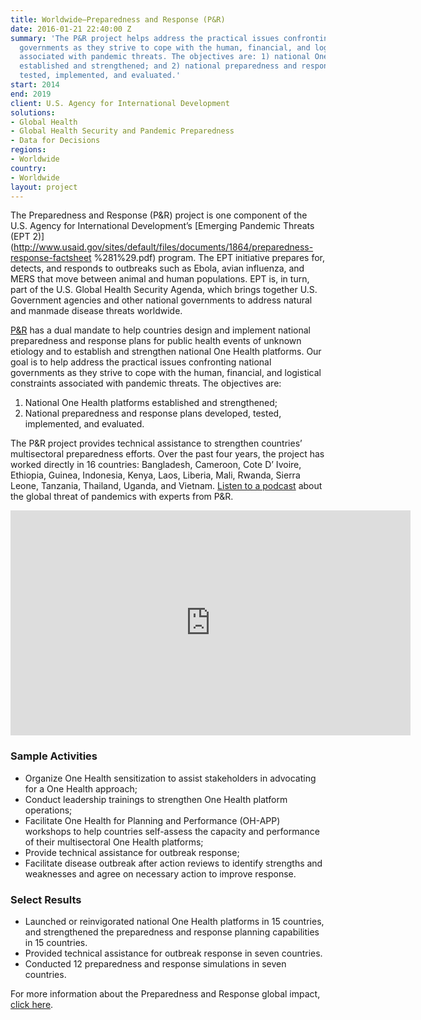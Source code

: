 ```yaml
---
title: Worldwide—Preparedness and Response (P&R)
date: 2016-01-21 22:40:00 Z
summary: 'The P&R project helps address the practical issues confronting national
  governments as they strive to cope with the human, financial, and logistical constraints
  associated with pandemic threats. The objectives are: 1) national One Health platforms
  established and strengthened; and 2) national preparedness and response plans developed,
  tested, implemented, and evaluated.'
start: 2014
end: 2019
client: U.S. Agency for International Development
solutions:
- Global Health
- Global Health Security and Pandemic Preparedness
- Data for Decisions
regions:
- Worldwide
country:
- Worldwide
layout: project
---
```


The Preparedness and Response (P&R) project is one component of the U.S. Agency for International Development’s [Emerging Pandemic Threats (EPT 2)](http://www.usaid.gov/sites/default/files/documents/1864/preparedness-response-factsheet %281%29.pdf) program. The EPT initiative prepares for, detects, and responds to outbreaks such as Ebola, avian influenza, and MERS that move between animal and human populations. EPT is, in turn, part of the U.S. Global Health Security Agenda, which brings together U.S. Government agencies and other national governments to address natural and manmade disease threats worldwide.

[P&R](http://preparednessandresponse.org/) has a dual mandate to help countries design and implement national preparedness and response plans for public health events of unknown etiology and to establish and strengthen national One Health platforms. Our goal is to help address the practical issues confronting national governments as they strive to cope with the human, financial, and logistical constraints associated with pandemic threats. The objectives are:

1. National One Health platforms established and strengthened;
2. National preparedness and response plans developed, tested, implemented, and evaluated. 

The P&R project provides technical assistance to strengthen countries’ multisectoral preparedness efforts. Over the past four years, the project has worked directly in 16 countries: Bangladesh, Cameroon, Cote D’ Ivoire, Ethiopia, Guinea, Indonesia, Kenya, Laos, Liberia, Mali, Rwanda, Sierra Leone, Tanzania, Thailand, Uganda, and Vietnam.
[Listen to a podcast](https://soundcloud.com/csis-57169780/frontline-perspectives-on-pandemic-preparedness) about the global threat of pandemics with experts from P&R.

<iframe src="https://player.vimeo.com/video/271122811" width="640" height="360" frameborder="0" allowfullscreen></iframe>

### Sample Activities

* Organize One Health sensitization to assist stakeholders in advocating for a One Health approach;
* Conduct leadership trainings to strengthen One Health platform operations;
* Facilitate One Health for Planning and Performance (OH-APP) workshops to help countries self-assess the capacity and performance of their multisectoral One Health platforms;
* Provide technical assistance for outbreak response;
* Facilitate disease outbreak after action reviews to identify strengths and weaknesses and agree on necessary action to improve response. 

### Select Results

* Launched or reinvigorated national One Health platforms in 15 countries, and strengthened the preparedness and response planning capabilities in 15 countries.
* Provided technical assistance for outbreak response in seven countries.
* Conducted 12 preparedness and response simulations in seven countries.

For more information about the Preparedness and Response global impact, [click here](/uploads/Global%20EOP%20Flyer_Final_final-56f274.pdf).